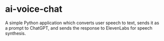 # ai-voice-chat
A simple Python application which converts user speech to text, sends it as a prompt to ChatGPT, and sends the response to ElevenLabs for speech synthesis.
